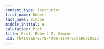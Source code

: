 ```yaml
---
content_type: instructor
first_name: Robert
last_name: Simcoe
middle_initial: A.
salutation: Prof.
title: Prof. Robert A. Simcoe
uid: fb4108ab-0778-4fe6-1144-87ca06719123
---
```

